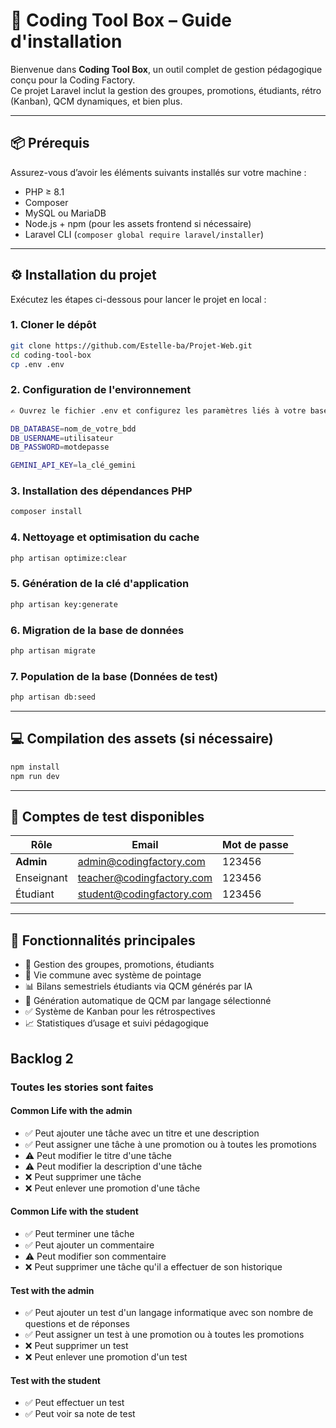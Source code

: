 # 🚀 Coding Tool Box – Guide d'installation

Bienvenue dans **Coding Tool Box**, un outil complet de gestion pédagogique conçu pour la Coding Factory.  
Ce projet Laravel inclut la gestion des groupes, promotions, étudiants, rétro (Kanban), QCM  dynamiques, et bien plus.

---

## 📦 Prérequis

Assurez-vous d’avoir les éléments suivants installés sur votre machine :

- PHP ≥ 8.1
- Composer
- MySQL ou MariaDB
- Node.js + npm (pour les assets frontend si nécessaire)
- Laravel CLI (`composer global require laravel/installer`)

---

## ⚙️ Installation du projet

Exécutez les étapes ci-dessous pour lancer le projet en local :

### 1. Cloner le dépôt

```bash
git clone https://github.com/Estelle-ba/Projet-Web.git
cd coding-tool-box
cp .env .env
```

### 2. Configuration de l'environnement

```bash
✍️ Ouvrez le fichier .env et configurez les paramètres liés à votre base de données :

DB_DATABASE=nom_de_votre_bdd
DB_USERNAME=utilisateur
DB_PASSWORD=motdepasse

GEMINI_API_KEY=la_clé_gemini
```

### 3. Installation des dépendances PHP

```bash
composer install
```

### 4. Nettoyage et optimisation du cache

```bash
php artisan optimize:clear
```

### 5. Génération de la clé d'application

```bash
php artisan key:generate
```

### 6. Migration de la base de données

```bash
php artisan migrate
```

### 7. Population de la base (Données de test)

```bash
php artisan db:seed
```

---

## 💻 Compilation des assets (si nécessaire)

```bash
npm install
npm run dev
```

---

## 👤 Comptes de test disponibles

| Rôle       | Email                         | Mot de passe |
|------------|-------------------------------|--------------|
| **Admin**  | admin@codingfactory.com       | 123456       |
| Enseignant | teacher@codingfactory.com     | 123456       |
| Étudiant   | student@codingfactory.com     | 123456       |

---

## 🚧 Fonctionnalités principales

- 🔧 Gestion des groupes, promotions, étudiants
- 📅 Vie commune avec système de pointage
- 📊 Bilans semestriels étudiants via QCM générés par IA
- 🧠 Génération automatique de QCM par langage sélectionné
- ✅ Système de Kanban pour les rétrospectives
- 📈 Statistiques d’usage et suivi pédagogique

## Backlog 2
### Toutes les stories sont faites
#### Common Life with the admin
- ✅ Peut ajouter une tâche avec un titre et une description
- ✅ Peut assigner une tâche à une promotion ou à toutes les promotions
- ⚠️ Peut modifier le titre d'une tâche
- ⚠️ Peut modifier la description d'une tâche
- ❌ Peut supprimer une tâche
- ❌ Peut enlever une promotion d'une tâche


#### Common Life with the student
- ✅ Peut terminer une tâche
- ✅ Peut ajouter un commentaire
- ⚠️ Peut modifier son commentaire
- ❌ Peut supprimer une tâche qu'il a effectuer de son historique

#### Test with the admin
- ✅ Peut ajouter un test d'un langage informatique avec son nombre de questions et de réponses
- ✅ Peut assigner un test à une promotion ou à toutes les promotions
- ❌ Peut supprimer un test
- ❌ Peut enlever une promotion d'un test

#### Test with the student
- ✅ Peut effectuer un test
- ✅ Peut voir sa note de test
